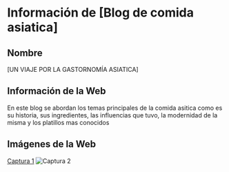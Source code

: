 # Información de [Blog de comida asiatica]

## Nombre
[UN VIAJE POR LA GASTORNOMÍA ASIATICA]

## Información de la Web
En este blog se abordan los temas principales de la comida asitica como es su historia, sus ingredientes, las influencias que tuvo, la modernidad de la misma y los platillos mas conocidos

## Imágenes de la Web
[Captura 1](https://github.com/EthanZash/EthanZash.github.io/assets/71675192/1db13953-48ae-4e4c-85d4-51c773316e01)
![Captura 2](https://github.com/EthanZash/EthanZash.github.io/assets/71675192/443eaeb3-8239-4a3f-a785-e745fa6c7180)
